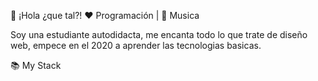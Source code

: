 👋 ¡Hola ¿que tal?! 
❤️ Programación | 🖤 Musica 

Soy una estudiante autodidacta, me encanta todo lo que trate de diseño web, empece en el 2020 a aprender las tecnologias basicas.

📚 My Stack
